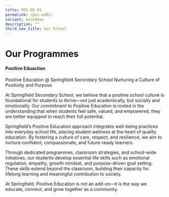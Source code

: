 ```yaml
---
title: POS ED 01
permalink: /pos-ed01/
variant: markdown
description: ""
third_nav_title: Our School
---
```

# **Our Programmes**

#### Positive Eduaction

Positive Education @ Springfield Secondary School
Nurturing a Culture of Positivity and Purpose

At Springfield Secondary School, we believe that a positive school culture is foundational for students to thrive—not just academically, but socially and emotionally. Our commitment to Positive Education is rooted in the understanding that when students feel safe, valued, and empowered, they are better equipped to reach their full potential.

Springfield’s Positive Education approach integrates well-being practices into everyday school life, placing student wellness at the heart of quality education. By fostering a culture of care, respect, and resilience, we aim to nurture confident, compassionate, and future-ready learners.

Through dedicated programmes, classroom strategies, and school-wide initiatives, our students develop essential life skills such as emotional regulation, empathy, growth mindset, and purpose-driven goal setting. These skills extend beyond the classroom, building their capacity for lifelong learning and meaningful contribution to society.

At Springfield, Positive Education is not an add-on—it is the way we educate, connect, and grow together as a community.